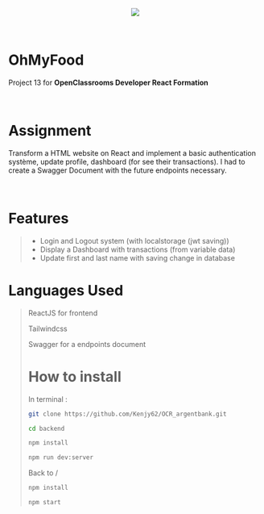 <p align="center"><img src="https://user.oc-static.com/upload/2020/08/14/1597410191519_image2.png"></img></p>

<br>

# OhMyFood

Project 13 for **OpenClassrooms Developer React Formation**

<br>

# Assignment

Transform a HTML website on React and implement a basic authentication système, update profile, dashboard (for see their transactions). I had to create a Swagger Document with the future endpoints necessary.

<br>

# Features

>   - Login and Logout system (with localstorage (jwt saving))
>   - Display a Dashboard with transactions (from variable data)
>   - Update first and last name with saving change in database

# Languages Used

> ReactJS for frontend
>
> Tailwindcss
>
> Swagger for a endpoints document
>
> # How to install
>
> In terminal :
>
> ```bash
> git clone https://github.com/Kenjy62/OCR_argentbank.git
> ```
>
> ```bash
> cd backend
> ```
>
> ```bash
> npm install
> ```
> ```bash
> npm run dev:server
> ```
>
> Back to /
>
> ```bash
> npm install
> ```
>
> ```bash
> npm start
> ```
